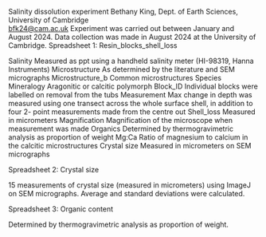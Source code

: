 Salinity dissolution experiment	
Bethany King, Dept. of Earth Sciences, University of Cambridge	
bfk24@cam.ac.uk	
Experiment was carried out between January and August 2024. Data collection was made in August 2024 at the University of Cambridge.	
Spreadsheet 1: Resin_blocks_shell_loss	
	
Salinity		Measured as ppt using a handheld salinity meter (HI-98319, Hanna Instruments)
Microstructure		As determined by the literature and SEM micrographs
Microstructure_b	Common microstructures
Species	
Mineralogy		Aragonitic or calcitic polymorph
Block_ID		Individual blocks were labelled on removal from the tubs
Measurement		Max change in depth was measured using one transect across the whole surface shell, in addition to four 2-			point measurements made from the centre out
Shell_loss		Measured in micrometers
Magnification		Magnification of the microscope when measurement was made
Organics		Determined by thermogravimetric analysis as proportion of weight
Mg:Ca			Ratio of magnesium to calcium in the calcitic microstructures
Crystal size		Measured in micrometers on SEM micrographs

Spreadsheet 2: Crystal size

15 measurements of crystal size (measured in micrometers) using ImageJ on SEM micrographs. Average and standard deviations were calculated.

Spreadsheet 3: Organic content

Determined by thermogravimetric analysis as proportion of weight. 

